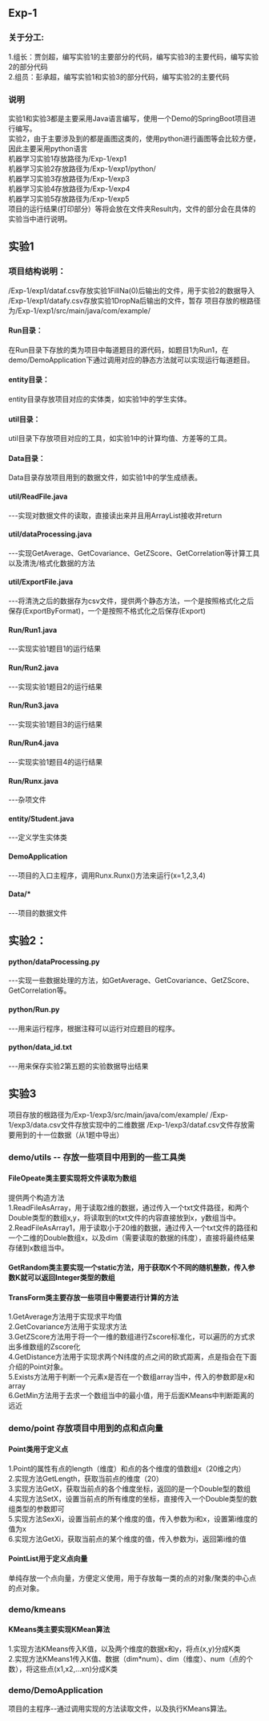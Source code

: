 ## Exp-1

### 关于分工:
1.组长：贾剑超，编写实验1的主要部分的代码，编写实验3的主要代码，编写实验2的部分代码<br />
2.组员：彭承超，编写实验1和实验3的部分代码，编写实验2的主要代码 <br />


### 说明
实验1和实验3都是主要采用Java语言编写，使用一个Demo的SpringBoot项目进行编写。 <br />
实验2，由于主要涉及到的都是画图这类的，使用python进行画图等会比较方便，因此主要采用python语言 <br />
机器学习实验1存放路径为/Exp-1/exp1 <br />
机器学习实验2存放路径为/Exp-1/exp1/python/ <br />
机器学习实验3存放路径为/Exp-1/exp3 <br />
机器学习实验4存放路径为/Exp-1/exp4 <br />
机器学习实验5存放路径为/Exp-1/exp5 <br />
项目的运行结果(打印部分）等将会放在文件夹Result内，文件的部分会在具体的实验当中进行说明。<br />


## 实验1
### 项目结构说明：
/Exp-1/exp1/dataf.csv存放实验1FillNa(0)后输出的文件，用于实验2的数据导入
/Exp-1/exp1/datafy.csv存放实验1DropNa后输出的文件，暂存
项目存放的根路径为/Exp-1/exp1/src/main/java/com/example/
#### Run目录：
在Run目录下存放的类为项目中每道题目的源代码，如题目1为Run1，在demo/DemoApplication下通过调用对应的静态方法就可以实现运行每道题目。 <br />
#### entity目录：
entity目录存放项目对应的实体类，如实验1中的学生实体。 <br />
#### util目录： 
util目录下存放项目对应的工具，如实验1中的计算均值、方差等的工具。<br />
#### Data目录： 
Data目录存放项目用到的数据文件，如实验1中的学生成绩表。 <br />

#### util/ReadFile.java
---实现对数据文件的读取，直接读出来并且用ArrayList接收并return <br />
#### util/dataProcessing.java
---实现GetAverage、GetCovariance、GetZScore、GetCorrelation等计算工具以及清洗/格式化数据的方法 <br />
#### util/ExportFile.java
---将清洗之后的数据存为csv文件，提供两个静态方法，一个是按照格式化之后保存(ExportByFormat)，一个是按照不格式化之后保存(Export)
#### Run/Run1.java
---实现实验1题目1的运行结果 <br />
#### Run/Run2.java
---实现实验1题目2的运行结果 <br />
#### Run/Run3.java
---实现实验1题目3的运行结果 <br />
#### Run/Run4.java
---实现实验1题目4的运行结果 <br />
#### Run/Runx.java
---杂项文件 <br />
#### entity/Student.java
---定义学生实体类 <br />
#### DemoApplication
---项目的入口主程序，调用Runx.Runx()方法来运行(x=1,2,3,4) <br />
#### Data/*
---项目的数据文件 <br />


## 实验2： 
#### python/dataProcessing.py
---实现一些数据处理的方法，如GetAverage、GetCovariance、GetZScore、GetCorrelation等。  <br />
#### python/Run.py
---用来运行程序，根据注释可以运行对应题目的程序。  <br />
#### python/data_id.txt
---用来保存实验2第五题的实验数据导出结果




## 实验3
项目存放的根路径为/Exp-1/exp3/src/main/java/com/example/
/Exp-1/exp3/data.csv文件存放实现中的二维数据
/Exp-1/exp3/dataf.csv文件存放需要用到的十一位数据（从1题中导出）
### demo/utils -- 存放一些项目中用到的一些工具类
#### FileOpeate类主要实现将文件读取为数组
提供两个构造方法 <br />
1.ReadFileAsArray，用于读取2维的数据，通过传入一个txt文件路径，和两个Double类型的数组x,y，将读取到的txt文件的内容直接放到x，y数组当中。<br />
2.ReadFileAsArray1，用于读取小于20维的数据，通过传入一个txt文件的路径和一个二维的Double数组x，以及dim（需要读取的数据的纬度），直接将最终结果存储到x数组当中。<br />

#### GetRandom类主要实现一个static方法，用于获取K个不同的随机整数，传入参数K就可以返回Integer类型的数组
#### TransForm类主要存放一些项目中需要进行计算的方法
1.GetAverage方法用于实现求平均值 <br />
2.GetCovariance方法用于实现求方法 <br />
3.GetZScore方法用于将一个一维的数组进行Zscore标准化，可以遍历的方式求出多维数组的Zscore化<br />
4.GetDistance方法用于实现求两个N纬度的点之间的欧式距离，点是指会在下面介绍的Point对象。 <br />
5.Exists方法用于判断一个元素x是否在一个数组array当中，传入的参数即是x和array <br />
6.GetMin方法用于去求一个数组当中的最小值，用于后面KMeans中判断距离的远近 <br />

### demo/point 存放项目中用到的点和点向量
#### Point类用于定义点
1.Point的属性有点的length（维度）和点的各个维度的值数组x（20维之内） <br />
2.实现方法GetLength，获取当前点的维度（20） <br />
3.实现方法GetX，获取当前点的各个维度坐标，返回的是一个Double型的数组 <br />
4.实现方法SetX，设置当前点的所有维度的坐标，直接传入一个Double类型的数组类型的参数即可 <br />
5.实现方法SexXi，设置当前点的某个维度的值，传入参数为i和x，设置第i维度的值为x <br />
6.实现方法GetXi，获取当前点的某个维度的值，传入参数为i，返回第i维的值 <br />
#### PointList用于定义点向量
单纯存放一个点向量，方便定义使用，用于存放每一类的点的对象/聚类的中心点的点对象。

### demo/kmeans
#### KMeans类主要实现KMean算法
1.实现方法KMeans传入K值，以及两个维度的数据x和y，将点(x,y)分成K类 <br />
2.实现方法KMeans1传入K值、数据（dim*num）、dim（维度）、num（点的个数），将这些点(x1,x2,...xn)分成K类 <br />


### demo/DemoApplication
项目的主程序--通过调用实现的方法读取文件，以及执行KMeans算法。 <br />
